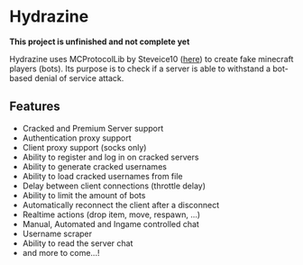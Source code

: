# Hydrazine

**This project is unfinished and not complete yet**

Hydrazine uses MCProtocolLib by Steveice10 ([here](https://github.com/Steveice10/MCProtocolLib)) to create fake minecraft players (bots). Its purpose is to check if a server is able to withstand a bot-based denial of service attack.

## Features
* Cracked and Premium Server support
* Authentication proxy support
* Client proxy support (socks only)
* Ability to register and log in on cracked servers
* Ability to generate cracked usernames
* Ability to load cracked usernames from file
* Delay between client connections (throttle delay)
* Ability to limit the amount of bots
* Automatically reconnect the client after a disconnect
* Realtime actions (drop item, move, respawn, ...)
* Manual, Automated and Ingame controlled chat
* Username scraper
* Ability to read the server chat
* and more to come...!
